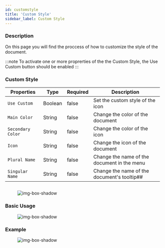 ```yaml
---
id: customstyle
title: 'Custom Style'
sidebar_label: Custom Style
---
```

### Description

On this page you will find the proccess of how to customize the style of the document.

:::note
To activate one or more proprerties of the the Custom Style, the Use Custom button should be enabled
:::

### Custom Style

<table className="custom-table">
    <thead> 
        <tr>
            <th>Properties</th>
            <th>Type</th>
            <th>Required</th>
            <th>Description</th>
        </tr>
    </thead>
    <tbody>
        <tr className="selected">
            <td><code>Use Custom</code></td>
            <td>Boolean</td>
            <td>false</td>
            <td>Set the custom style of the icon</td> 
        </tr>
        <tr className="selected">
            <td><code>Main Color</code></td>
            <td>String</td>
            <td>false</td>
            <td>Change the color of the document</td> 
        </tr>
        <tr className="selected">
            <td><code>Secondary Color</code></td>
            <td>String</td>
            <td>false</td>
            <td>Change the color of the icon</td> 
        </tr>
        <tr className="selected">
            <td><code>Icon</code></td>
            <td>String</td>
            <td>false</td>
             <td>Change the icon of the document</td> 
        </tr>
        <tr className="selected">
            <td><code>Plural Name</code></td>
            <td>String</td>
            <td>false</td>
            <td>Change the name of the document in the menu</td> 
        </tr>
        <tr className="selected">
            <td><code>Singular Name</code></td>
            <td>String</td>
            <td>false</td>
            <td>Change the name of the document's tooltip## </td> 
        </tr>
    </tbody>
</table> 


##
<figure>

![img-box-shadow](/img/craft/configuration/document/properties.png)
</figure>

### Basic Usage

<figure>

![img-box-shadow](/img/craft/configuration/document/properties-example.png)
</figure>

### Example

<figure>

![img-box-shadow](/img/craft/configuration/document/customStyle-example.png)
</figure>


